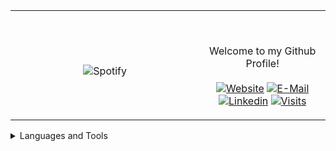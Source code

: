 <table width="100%" align="center"> 
  <tr>
  <td width="60%" align="center">
      
&nbsp; <br> ![Spotify](https://novatorem-two-ruby.vercel.app/api/spotify)

  </td>
  <td width="40%">

  <br><p align="center"> Welcome to my Github Profile! <br><br>
    [![Website](https://img.shields.io/badge/my%20stuff-website-blue?style=flat-square&logo=github)](https://jonathan-r0.github.io)
    [![E-Mail](https://img.shields.io/badge/email-reveal-2a8?style=flat-square&logo=gmail&logoColor=white)](https://mailhide.io/e/OO0HCCzs)
    [![Linkedin](https://img.shields.io/badge/linked-in-369?style=flat-square&logo=linkedin&logoColor=white&color=blue)](https://www.linkedin.com/in/jonathan-rosenblatt-7b38981b4/)
    [![Visits](https://komarev.com/ghpvc/?username=Jonathan-R0&logo=GitHub&label=github%20visits&color=336699&logoColor=white&style=flat-square)](https://github.com/Jonathan-R0)
  </p>
  </td>
</table>



<details>
<summary>Languages and Tools</summary>
  <pre>
  <table>
  <tr>
  <div align="left">
                        <img src="http://img.shields.io/badge/-C-A8B9CC?style=for-the-badge&logo=c&logoColor=ffffff" alt="C">
                        <img src="https://img.shields.io/badge/-Assembly-804000?style=for-the-badge&logo=Assembly&logoColor=ffffff" alt="Assembly">
                        <img src="https://img.shields.io/badge/C++-blue.svg?style=for-the-badge&logo=c%2B%2B" alt="C++">
                        <img src="https://img.shields.io/badge/-Git-%23F05032?style=for-the-badge&logo=git&logoColor=%23ffffff" alt="Git">
                        <img src="https://img.shields.io/badge/-GitHub-181717?style=for-the-badge&logo=github" alt="Github">
                        <img src="http://img.shields.io/badge/-Vim-019833?style=for-the-badge&logo=vim&logoColor=#ffffff" alt="Vim">
                        <img src="http://img.shields.io/badge/-Python-ffff17?style=for-the-badge&logo=python&logoColor=ffffff" alt="Python">
  </div>
  </tr>
  <tr>
  <div align="right">
<img src="http://img.shields.io/badge/-Java-5B4638?style=for-the-badge&logo=java&logoColor=ffffff" alt="Java">                        
<img src="http://img.shields.io/badge/-Linux-A8B9CC?style=for-the-badge&logo=Linux&logoColor=ffffff" alt="Linux">                        
<img src="https://img.shields.io/badge/-HTML5-%23E44D27?style=for-the-badge&logo=html5&logoColor=ffffff" alt="HTML">                        
<img src="https://img.shields.io/badge/-Markdown-000000?style=for-the-badge&logo=markdown" alt="Markdown">                        
<img src="http://img.shields.io/badge/-VS%20Code-0000FF?style=for-the-badge&logo=visual-studio-code&logoColor=ffffff" alt="VS-Code">                        
<img src="http://img.shields.io/badge/-TypeScript-007acc?style=for-the-badge&logo=typescript&logoColor=ffffff" alt="TypeScript">                        
  </div>
  </tr>
  </table>
  </pre>
</details>

[//]: <> (The `&nbsp;` is to have Aphelion take up more space)
